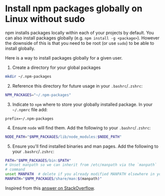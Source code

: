 # Install npm packages globally on Linux without sudo

npm installs packages locally within each of your projects by default. You
can also install packages globally (e.g. `npm install -g <package>`). However
the downside of this is that you need to be root (or use `sudo`) to be
able to install globally.

Here is a way to install packages globally for a given user.

1. Create a directory for your global packages
```bash 
mkdir ~/.npm-packages
```

2. Reference this directory for future usage in your `.bashrc`/`.zshrc`:
```bash
NPM_PACKAGES="~/.npm-packages"
```

3. Indicate to `npm` where to store your globally installed package. In
   your `~/.npmrc` file add:
```
prefix=~/.npm-packages
```

4. Ensure `node` will find them. Add the following to your
   `.bashrc`/`.zshrc`:
```bash
NODE_PATH="$NPM_PACKAGES/lib/node_modules:$NODE_PATH"
```

5. Ensure you'll find installed binaries and man pages. Add the following to your
   `.bashrc`/`.zshrc`:
```bash
PATH="$NPM_PACKAGES/bin:$PATH"
# Unset manpath so we can inherit from /etc/manpath via the `manpath`
# command
unset MANPATH  # delete if you already modified MANPATH elsewhere in your config
MANPATH="$NPM_PACKAGES/share/man:$(manpath)"
```

Inspired from this [answer on
StackOverflow](http://stackoverflow.com/a/13021677).

